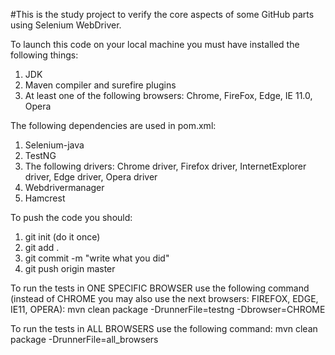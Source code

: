 #This is the study project to verify the core aspects of some GitHub parts using Selenium WebDriver.

To launch this code on your local machine you must have installed the following things:
1. JDK
2. Maven compiler and surefire plugins
3. At least one of the following browsers: Chrome, FireFox, Edge, IE 11.0, Opera

The following dependencies are used in pom.xml:
1. Selenium-java 
2. TestNG
3. The following drivers: Chrome driver, Firefox driver, InternetExplorer driver, Edge driver, Opera driver
4. Webdrivermanager
5. Hamcrest

To push the code you should:
1. git init (do it once)
2. git add .
3. git commit -m "write what you did"
4. git push origin master

To run the tests in ONE SPECIFIC BROWSER use the following command (instead of CHROME you may also use the next 
browsers: FIREFOX, EDGE, IE11, OPERA): mvn clean package -DrunnerFile=testng -Dbrowser=CHROME

To run the tests in ALL BROWSERS use the following command: mvn clean package -DrunnerFile=all_browsers

